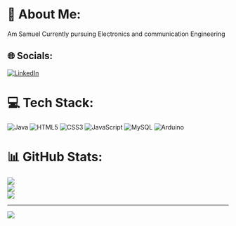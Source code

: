 # 💫 About Me:
Am Samuel Currently pursuing Electronics and communication Engineering


## 🌐 Socials:
[![LinkedIn](https://img.shields.io/badge/LinkedIn-%230077B5.svg?logo=linkedin&logoColor=white)](https://linkedin.com/in/linkedin.com/in/samuel-a-978182285) 

# 💻 Tech Stack:
![Java](https://img.shields.io/badge/java-%23ED8B00.svg?style=for-the-badge&logo=openjdk&logoColor=white) ![HTML5](https://img.shields.io/badge/html5-%23E34F26.svg?style=for-the-badge&logo=html5&logoColor=white) ![CSS3](https://img.shields.io/badge/css3-%231572B6.svg?style=for-the-badge&logo=css3&logoColor=white) ![JavaScript](https://img.shields.io/badge/javascript-%23323330.svg?style=for-the-badge&logo=javascript&logoColor=%23F7DF1E) ![MySQL](https://img.shields.io/badge/mysql-4479A1.svg?style=for-the-badge&logo=mysql&logoColor=white) ![Arduino](https://img.shields.io/badge/-Arduino-00979D?style=for-the-badge&logo=Arduino&logoColor=white)
# 📊 GitHub Stats:
![](https://github-readme-stats.vercel.app/api?username=samuel150a&theme=default&hide_border=false&include_all_commits=false&count_private=false)<br/>
![](https://nirzak-streak-stats.vercel.app/?user=samuel150a&theme=default&hide_border=false)<br/>
![](https://github-readme-stats.vercel.app/api/top-langs/?username=samuel150a&theme=default&hide_border=false&include_all_commits=false&count_private=false&layout=compact)

---
[![](https://visitcount.itsvg.in/api?id=samuel150a&icon=0&color=0)](https://visitcount.itsvg.in)

<!-- Proudly created with GPRM ( https://gprm.itsvg.in ) -->
